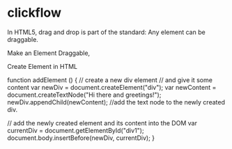 # clickflow

In HTML5, drag and drop is part of the standard: Any element can be draggable.

Make an Element Draggable,  <img draggable="true">



Create Element  in HTML

function addElement () { 
  // create a new div element 
  // and give it some content 
  var newDiv = document.createElement("div"); 
  var newContent = document.createTextNode("Hi there and greetings!"); 
  newDiv.appendChild(newContent); //add the text node to the newly created div. 

  // add the newly created element and its content into the DOM 
  var currentDiv = document.getElementById("div1"); 
  document.body.insertBefore(newDiv, currentDiv); 
}
